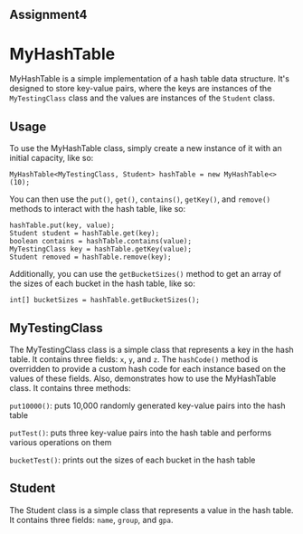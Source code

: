 ## Assignment4
# MyHashTable
MyHashTable is a simple implementation of a hash table data structure. It's designed to store key-value pairs, where the keys are instances of the `MyTestingClass` class and the values are instances of the `Student` class.

## Usage
To use the MyHashTable class, simply create a new instance of it with an initial capacity, like so:

```
MyHashTable<MyTestingClass, Student> hashTable = new MyHashTable<>(10);
```
You can then use the `put()`, `get()`, `contains()`, `getKey()`, and `remove()` methods to interact with the hash table, like so:

```
hashTable.put(key, value);
Student student = hashTable.get(key);
boolean contains = hashTable.contains(value);
MyTestingClass key = hashTable.getKey(value);
Student removed = hashTable.remove(key);
``` 

Additionally, you can use the `getBucketSizes()` method to get an array of the sizes of each bucket in the hash table, like so:
```
int[] bucketSizes = hashTable.getBucketSizes();
```

## MyTestingClass
The MyTestingClass class is a simple class that represents a key in the hash table. It contains three fields: `x`, `y`, and `z`. The `hashCode()` method is overridden to provide a custom hash code for each instance based on the values of these fields.
Also, demonstrates how to use the MyHashTable class. It contains three methods:

`put10000()`: puts 10,000 randomly generated key-value pairs into the hash table

`putTest()`: puts three key-value pairs into the hash table and performs various operations on them

`bucketTest()`: prints out the sizes of each bucket in the hash table 

## Student
The Student class is a simple class that represents a value in the hash table. It contains three fields: `name`, `group`, and `gpa`.
